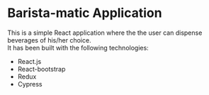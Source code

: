 # Barista-matic Application

This is a simple React application where the the user can dispense beverages of his/her choice. <br />
It has been built with the following technologies:

<ul>
  <li>React.js</li>
  <li>React-bootstrap</li>
  <li>Redux</li>
  <li>Cypress</li>
</ul>
